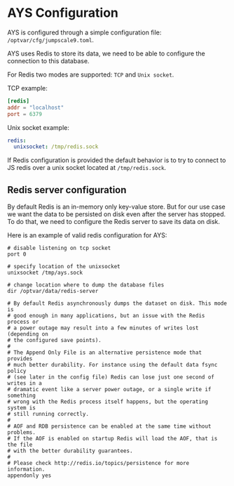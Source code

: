 # AYS Configuration

AYS is configured through a simple configuration file: `/optvar/cfg/jumpscale9.toml`.

AYS uses Redis to store its data, we need to be able to configure the connection to this database.

For Redis two modes are supported: `TCP` and `Unix socket`.

TCP example:
```toml
[redis]
addr = "localhost"
port = 6379
```

Unix socket example:
```yaml
redis:
  unixsocket: /tmp/redis.sock
```

If Redis configuration is provided the default behavior is to try to connect to JS redis over a unix socket located at `/tmp/redis.sock`.


## Redis server configuration

By default Redis is an in-memory only key-value store. But for our use case we want the data to be persisted on disk even after the server has stopped. To do that, we need to configure the Redis server to save its data on disk.

Here is an example of valid redis configuration for AYS:
```
# disable listening on tcp socket
port 0

# specify location of the unixsocket
unixsocket /tmp/ays.sock

# change location where to dump the database files
dir /optvar/data/redis-server

# By default Redis asynchronously dumps the dataset on disk. This mode is
# good enough in many applications, but an issue with the Redis process or
# a power outage may result into a few minutes of writes lost (depending on
# the configured save points).
#
# The Append Only File is an alternative persistence mode that provides
# much better durability. For instance using the default data fsync policy
# (see later in the config file) Redis can lose just one second of writes in a
# dramatic event like a server power outage, or a single write if something
# wrong with the Redis process itself happens, but the operating system is
# still running correctly.
#
# AOF and RDB persistence can be enabled at the same time without problems.
# If the AOF is enabled on startup Redis will load the AOF, that is the file
# with the better durability guarantees.
#
# Please check http://redis.io/topics/persistence for more information.
appendonly yes
```

